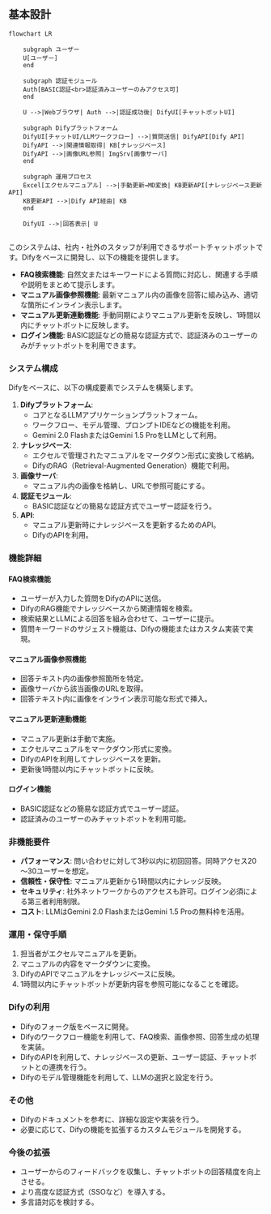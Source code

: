 ## 基本設計

```mermaid
flowchart LR

    subgraph ユーザー
    U[ユーザー]
    end

    subgraph 認証モジュール
    Auth[BASIC認証<br>認証済みユーザーのみアクセス可]
    end

    U -->|Webブラウザ| Auth -->|認証成功後| DifyUI[チャットボットUI]

    subgraph Difyプラットフォーム
    DifyUI[チャットUI/LLMワークフロー] -->|質問送信| DifyAPI[Dify API]
    DifyAPI -->|関連情報取得| KB[ナレッジベース]
    DifyAPI -->|画像URL参照| ImgSrv[画像サーバ]
    end

    subgraph 運用プロセス
    Excel[エクセルマニュアル] -->|手動更新→MD変換| KB更新API[ナレッジベース更新API]
    KB更新API -->|Dify API経由| KB
    end

    DifyUI -->|回答表示| U


```

このシステムは、社内・社外のスタッフが利用できるサポートチャットボットです。Difyをベースに開発し、以下の機能を提供します。

-   **FAQ検索機能**: 自然文またはキーワードによる質問に対応し、関連する手順や説明をまとめて提示します。
-   **マニュアル画像参照機能**: 最新マニュアル内の画像を回答に組み込み、適切な箇所にインライン表示します。
-   **マニュアル更新連動機能**: 手動同期によりマニュアル更新を反映し、1時間以内にチャットボットに反映します。
-   **ログイン機能**: BASIC認証などの簡易な認証方式で、認証済みのユーザーのみがチャットボットを利用できます。

### システム構成

Difyをベースに、以下の構成要素でシステムを構築します。

1.  **Difyプラットフォーム**:
    -   コアとなるLLMアプリケーションプラットフォーム。
    -   ワークフロー、モデル管理、プロンプトIDEなどの機能を利用。
    -   Gemini 2.0 FlashまたはGemini 1.5 ProをLLMとして利用。
2.  **ナレッジベース**:
    -   エクセルで管理されたマニュアルをマークダウン形式に変換して格納。
    -   DifyのRAG（Retrieval-Augmented Generation）機能で利用。
3.  **画像サーバ**:
    -   マニュアル内の画像を格納し、URLで参照可能にする。
4.  **認証モジュール**:
    -   BASIC認証などの簡易な認証方式でユーザー認証を行う。
5.  **API**:
    -   マニュアル更新時にナレッジベースを更新するためのAPI。
    -   DifyのAPIを利用。

### 機能詳細

#### FAQ検索機能

-   ユーザーが入力した質問をDifyのAPIに送信。
-   DifyのRAG機能でナレッジベースから関連情報を検索。
-   検索結果とLLMによる回答を組み合わせて、ユーザーに提示。
-   質問キーワードのサジェスト機能は、Difyの機能またはカスタム実装で実現。

#### マニュアル画像参照機能

-   回答テキスト内の画像参照箇所を特定。
-   画像サーバから該当画像のURLを取得。
-   回答テキスト内に画像をインライン表示可能な形式で挿入。

#### マニュアル更新連動機能

-   マニュアル更新は手動で実施。
-   エクセルマニュアルをマークダウン形式に変換。
-   DifyのAPIを利用してナレッジベースを更新。
-   更新後1時間以内にチャットボットに反映。

#### ログイン機能

-   BASIC認証などの簡易な認証方式でユーザー認証。
-   認証済みのユーザーのみチャットボットを利用可能。

### 非機能要件

-   **パフォーマンス**: 問い合わせに対して3秒以内に初回回答。同時アクセス20～30ユーザーを想定。
-   **信頼性・保守性**: マニュアル更新から1時間以内にナレッジ反映。
-   **セキュリティ**: 社外ネットワークからのアクセスも許可。ログイン必須による第三者利用制限。
-   **コスト**: LLMはGemini 2.0 FlashまたはGemini 1.5 Proの無料枠を活用。

### 運用・保守手順

1.  担当者がエクセルマニュアルを更新。
2.  マニュアルの内容をマークダウンに変換。
3.  DifyのAPIでマニュアルをナレッジベースに反映。
4.  1時間以内にチャットボットが更新内容を参照可能になることを確認。

### Difyの利用

-   Difyのフォーク版をベースに開発。
-   Difyのワークフロー機能を利用して、FAQ検索、画像参照、回答生成の処理を実装。
-   DifyのAPIを利用して、ナレッジベースの更新、ユーザー認証、チャットボットとの連携を行う。
-   Difyのモデル管理機能を利用して、LLMの選択と設定を行う。

### その他

-   Difyのドキュメントを参考に、詳細な設定や実装を行う。
-   必要に応じて、Difyの機能を拡張するカスタムモジュールを開発する。

### 今後の拡張

-   ユーザーからのフィードバックを収集し、チャットボットの回答精度を向上させる。
-   より高度な認証方式（SSOなど）を導入する。
-   多言語対応を検討する。